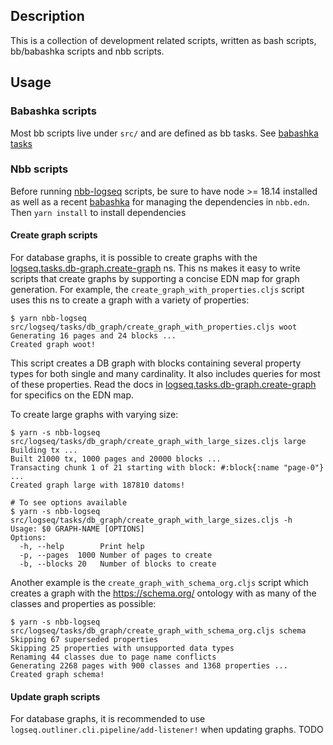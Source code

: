 ## Description
This is a collection of development related scripts, written as bash scripts, bb/babashka scripts and nbb scripts.

## Usage

### Babashka scripts
Most bb scripts live under `src/` and are defined as bb tasks. See [babashka tasks](../docs/dev-practices.md#babashka-tasks)

### Nbb scripts

Before running [nbb-logseq](https://github.com/logseq/nbb-logseq) scripts, be sure to have node >= 18.14 installed as well as a recent [babashka](https://github.com/babashka/babashka) for managing the dependencies in `nbb.edn`. Then `yarn install` to install dependencies

#### Create graph scripts

For database graphs, it is possible to create graphs with the
[logseq.tasks.db-graph.create-graph](src/logseq/tasks/db_graph/create_graph.cljs)
ns. This ns makes it easy to write scripts that create graphs by supporting a
concise EDN map for graph generation. For example, the
`create_graph_with_properties.cljs` script uses this ns to create a graph with
a variety of properties:

```
$ yarn nbb-logseq src/logseq/tasks/db_graph/create_graph_with_properties.cljs woot
Generating 16 pages and 24 blocks ...
Created graph woot!
```

This script creates a DB graph with blocks containing several property types for
both single and many cardinality. It also includes queries for most of these
properties. Read the docs in
[logseq.tasks.db-graph.create-graph](src/logseq/tasks/db_graph/create_graph.cljs)
for specifics on the EDN map.

To create large graphs with varying size:

```
$ yarn -s nbb-logseq src/logseq/tasks/db_graph/create_graph_with_large_sizes.cljs large
Building tx ...
Built 21000 tx, 1000 pages and 20000 blocks ...
Transacting chunk 1 of 21 starting with block: #:block{:name "page-0"}
...
Created graph large with 187810 datoms!

# To see options available
$ yarn -s nbb-logseq src/logseq/tasks/db_graph/create_graph_with_large_sizes.cljs -h
Usage: $0 GRAPH-NAME [OPTIONS]
Options:
  -h, --help        Print help
  -p, --pages  1000 Number of pages to create
  -b, --blocks 20   Number of blocks to create
```

Another example is the `create_graph_with_schema_org.cljs` script which creates a graph
with the https://schema.org/ ontology with as many of the classes and properties as possible:

```
$ yarn -s nbb-logseq src/logseq/tasks/db_graph/create_graph_with_schema_org.cljs schema
Skipping 67 superseded properties
Skipping 25 properties with unsupported data types
Renaming 44 classes due to page name conflicts
Generating 2268 pages with 900 classes and 1368 properties ...
Created graph schema!
```

#### Update graph scripts

For database graphs, it is recommended to use
`logseq.outliner.cli.pipeline/add-listener!` when updating graphs.  TODO